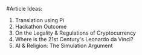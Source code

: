 #Article Ideas:

1.  Translation using Pi
2.  Hackathon Outcome
3.  On the Legality & Regulations of Cryptocurrency
4.  Where is the 21st Century's Leonardo da Vinci?
5.  AI & Religion: The Simulation Argument
